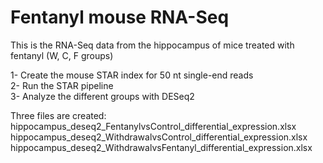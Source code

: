 # Fentanyl mouse RNA-Seq

This is the RNA-Seq data from the hippocampus of mice treated with fentanyl (W, C, F groups)  

1- Create the mouse STAR index for 50 nt single-end reads  
2- Run the STAR pipeline  
3- Analyze the different groups with DESeq2  

Three files are created:  
hippocampus_deseq2_FentanylvsControl_differential_expression.xlsx
hippocampus_deseq2_WithdrawalvsControl_differential_expression.xlsx  
hippocampus_deseq2_WithdrawalvsFentanyl_differential_expression.xlsx  

